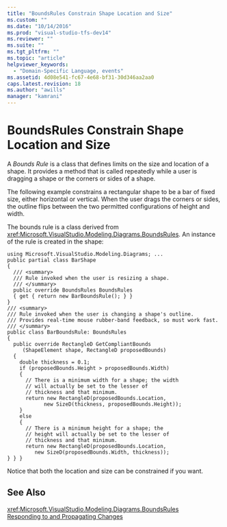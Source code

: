 ```yaml
---
title: "BoundsRules Constrain Shape Location and Size"
ms.custom: ""
ms.date: "10/14/2016"
ms.prod: "visual-studio-tfs-dev14"
ms.reviewer: ""
ms.suite: ""
ms.tgt_pltfrm: ""
ms.topic: "article"
helpviewer_keywords: 
  - "Domain-Specific Language, events"
ms.assetid: 4d08e541-fc67-4e68-bf31-30d346aa2aa0
caps.latest.revision: 18
ms.author: "awills"
manager: "kamrani"
---
```

# BoundsRules Constrain Shape Location and Size
A *Bounds Rule* is a class that defines limits on the size and location of a shape. It provides a method that is called repeatedly while a user is dragging a shape or the corners or sides of a shape.  
  
 The following example constrains a rectangular shape to be a bar of fixed size, either horizontal or vertical. When the user drags the corners or sides, the outline flips between the two permitted configurations of height and width.  
  
 The bounds rule is a class derived from <xref:Microsoft.VisualStudio.Modeling.Diagrams.BoundsRules>. An instance of the rule is created in the shape:  
  
```  
using Microsoft.VisualStudio.Modeling.Diagrams; ...  
public partial class BarShape  
{  
  /// <summary>  
  /// Rule invoked when the user is resizing a shape.  
  /// </summary>  
  public override BoundsRules BoundsRules  
  { get { return new BarBoundsRule(); } }  
}  
/// <summary>  
/// Rule invoked when the user is changing a shape's outline.  
/// Provides real-time mouse rubber-band feedback, so must work fast.  
/// </summary>  
public class BarBoundsRule: BoundsRules  
{   
  public override RectangleD GetCompliantBounds   
     (ShapeElement shape, RectangleD proposedBounds)  
  {  
    double thickness = 0.1;  
    if (proposedBounds.Height > proposedBounds.Width)  
    {  
      // There is a minimum width for a shape; the width  
      // will actually be set to the lesser of   
      // thickness and that minimum.  
      return new RectangleD(proposedBounds.Location,   
            new SizeD(thickness, proposedBounds.Height));  
    }  
    else  
    {  
      // There is a minimum height for a shape; the   
      // height will actually be set to the lesser of   
      // thickness and that minimum.  
      return new RectangleD(proposedBounds.Location,   
         new SizeD(proposedBounds.Width, thickness));  
} } }  
```  
  
 Notice that both the location and size can be constrained if you want.  
  
## See Also  
 <xref:Microsoft.VisualStudio.Modeling.Diagrams.BoundsRules>   
 [Responding to and Propagating Changes](../modeling/responding-to-and-propagating-changes.md)